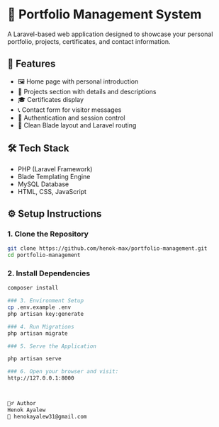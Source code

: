 # 🎯 Portfolio Management System

A Laravel-based web application designed to showcase your personal portfolio, projects, certificates, and contact information.

## 🚀 Features

-   🖼️ Home page with personal introduction
-   📁 Projects section with details and descriptions
-   🎓 Certificates display
-   📞 Contact form for visitor messages
-   🔐 Authentication and session control
-   🧩 Clean Blade layout and Laravel routing

## 🛠️ Tech Stack

-   PHP (Laravel Framework)
-   Blade Templating Engine
-   MySQL Database
-   HTML, CSS, JavaScript

## ⚙️ Setup Instructions

### 1. Clone the Repository

```bash
git clone https://github.com/henok-max/portfolio-management.git
cd portfolio-management
```

### 2. Install Dependencies

```bash
composer install

### 3. Environment Setup
cp .env.example .env
php artisan key:generate

### 4. Run Migrations
php artisan migrate

### 5. Serve the Application

php artisan serve

### 6. Open your browser and visit:
http://127.0.0.1:8000



🙋‍♂️ Author
Henok Ayalew
📧 henokayalew31@gmail.com


```
